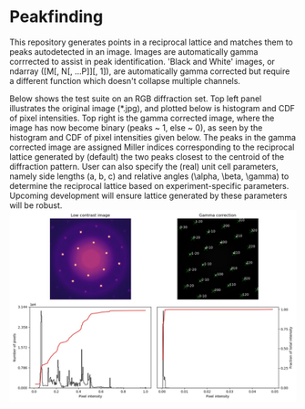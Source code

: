 # Peakfinding
This repository generates points in a reciprocal lattice and matches them to peaks autodetected in an image.
Images are automatically gamma corrrected to assist in peak identification. 'Black and White' 
images, or ndarray ([M[, N[, ...P]][, 1]), are automatically gamma corrected but require a different function which 
doesn't collapse multiple channels. 

Below shows the test suite on an RGB diffraction set. Top left panel illustrates the original image (*.jpg), and plotted below is histogram and CDF of pixel intensities. Top right is the gamma corrected image, where the image has now become binary (peaks ~ 1, else ~ 0), as seen by the histogram and CDF of pixel intensities given below. The peaks in the gamma corrected image are assigned Miller indices corresponding to the reciprocal lattice generated by (default) the two peaks
closest to the centroid of the diffraction pattern. User can also specify the (real) unit cell parameters, namely side lengths (a, b, c) and relative angles (\alpha, \beta, \gamma) to determine the reciprocal lattice based on
experiment-specific parameters. Upcoming development will ensure lattice generated by these parameters will be robust.
![Fig 1: RGB Peak Detection and Lattice Indexing](test_RGB_fitted.jpg)